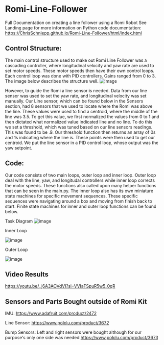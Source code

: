 # Romi-Line-Follower
Full Documentation on creating a line follower using a Romi Robot
See Landing page for more information on Python code documentation: https://ChrisSchniepp.github.io/Romi-Line-Follower/html/index.html


## Control Structure:
The main control structure used to make out Romi Line Follower was a cascading controller, where longitudinal velocity and yaw rate are used to set motor speeds. These motor speeds then have their own control loops. Each control loop was done with PID controllers. Gains ranged from 0 to 3. The image below describes the structure well. 
![image](https://github.com/user-attachments/assets/3e9f5e1a-7e69-452e-843c-5f5a68c3afdf)

However, to guide the Romi a line sensor is needed. Data from our line sensor was used to set the yaw rate, and longitudinal velocity was set manually. Our Line sensor, which can be found below in the Sensors section, had 8 sensors that we used to locate where the Romi was above the line. These values were used to find a centroid, where the middle of the line was 3.5. To get this value, we first normalized the values from 0 to 1 and then dictated what normalized value indicated line and no line. To do this we set a threshold, which was tuned based on our line sensors readings. This was found to be .9. Our threshold function then returns an array of 0s and 1s indicating where the line is. These points were then used to get our centroid. We put the line sensor in a PID control loop, whose output was the yaw setpoint.  

## Code:

Our code consists of two main loops, outer loop and inner loop. Outer loop deal with the line, yaw, and longitudal controllers while inner loop corrects the motor speeds. These functions also called upon many helper functions that can be seen in the main.py. The inner loop also has its own miniature state machines for specific movement sequences. These specific sequences were navigating around a box and moving from finish back to start. Finite state machines for inner and outer loop functions can be found below.

Task Diagram
![image](https://github.com/user-attachments/assets/fbef46a5-7817-400f-a241-952cbdea11e3)

Inner Loop

![image](https://github.com/user-attachments/assets/81995771-aa29-4fe3-b032-877bd7be59ee)

Outer Loop

![image](https://github.com/user-attachments/assets/022cfe8e-22f1-47b4-9f6c-7e86920f31c5)


## Video Results
https://youtu.be/_j6A3AOVdVI?si=VVIaFSpuR5w5_0qR

## Sensors and Parts Bought outside of Romi Kit

IMU:
https://www.adafruit.com/product/2472

Line Sensor:
https://www.pololu.com/product/3672

Bump Sensors:
Left and right sensors were bought although for our purpose's only one side was needed
https://www.pololu.com/product/3673
